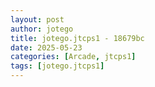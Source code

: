 ```yaml
---
layout: post
author: jotego
title: jotego.jtcps1 - 18679bc
date: 2025-05-23
categories: [Arcade, jtcps1]
tags: [jotego.jtcps1]
---
```


